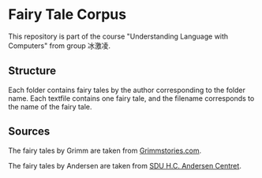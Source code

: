 # Fairy Tale Corpus

This repository is part of the course "Understanding Language with Computers" from group 冰激凌.

## Structure

Each folder contains fairy tales by the author corresponding to the folder name.  Each textfile contains one fairy tale, and the filename corresponds to the name of the fairy tale.

## Sources

The fairy tales by Grimm are taken from [Grimmstories.com](https://www.grimmstories.com/en/grimm_fairy-tales/list).

The fairy tales by Andersen are taken from [SDU H.C. Andersen Centret](https://andersen.sdu.dk/vaerk/hersholt/index_e.html).
